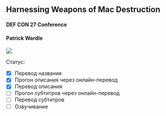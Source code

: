 ## Harnessing Weapons of Mac Destruction

#### DEF CON 27 Conference
#### Patrick Wardle

[![](http://img.youtube.com/vi/InL3YA_6P6s/0.jpg)](https://www.youtube.com/watch?v=InL3YA_6P6s)

Статус:
- [x] Перевод названия
- [x] Прогон описания через онлайн-перевод
- [x] Перевод описания
- [ ] Прогон субтитров через онлайн-перевод
- [ ] Перевод субтитров
- [ ] Озвучивание
